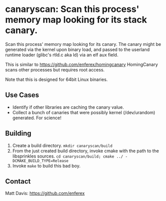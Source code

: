 canaryscan: Scan this process' memory map looking for its stack canary.
=======================================================================
Scan this process' memory map looking for its canary.
The canary might be generated via the kernel upon binary load, and passed
to the userland runtime loader (glibc's rtld.c aka ld) via an elf aux
field.

This is similar to https://github.com/enferex/homingcanary
HomingCanary scans other processes but requires root access.

Note that this is designed for 64bit Linux binaries.

Use Cases
---------
* Identify if other libraries are caching the canary value.
* Collect a bunch of canaries that were possibly kernel (/dev/urandom)
       generated.  For science!

Building
--------
1. Create a build directory. `mkdir canaryscan/build`
1. From the just created build directory, invoke cmake with the path to the
   libsprinkles sources. `cd canaryscan/build; cmake ../ -DCMAKE_BUILD_TYPE=Release`
1. Invoke `make` to build this bad boy.

Contact
-------
Matt Davis: https://github.com/enferex
